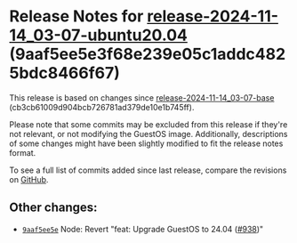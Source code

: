 Release Notes for [**release\-2024\-11\-14\_03\-07\-ubuntu20\.04**](https://github.com/dfinity/ic/tree/release-2024-11-14_03-07-ubuntu20.04) (9aaf5ee5e3f68e239e05c1addc4825bdc8466f67\)
========================================================================================================================================================================================

This release is based on changes since [release\-2024\-11\-14\_03\-07\-base](https://dashboard.internetcomputer.org/release/cb3cb61009d904bcb726781ad379de10e1b745ff) (cb3cb61009d904bcb726781ad379de10e1b745ff).

Please note that some commits may be excluded from this release if they're not relevant, or not modifying the GuestOS image. Additionally, descriptions of some changes might have been slightly modified to fit the release notes format.

To see a full list of commits added since last release, compare the revisions on [GitHub](https://github.com/dfinity/ic/compare/release-2024-11-14_03-07-base...release-2024-11-14_03-07-ubuntu20.04).

Other changes:
--------------

* [`9aaf5ee5e`](https://github.com/dfinity/ic/commit/9aaf5ee5e) Node: Revert "feat: Upgrade GuestOS to 24\.04 ([\#938](https://github.com/dfinity/ic/pull/938))"
